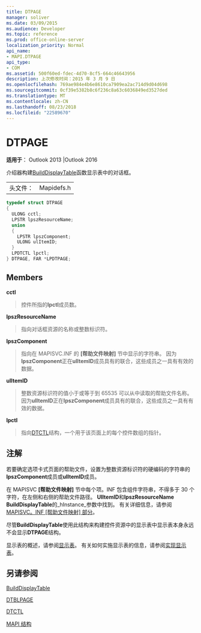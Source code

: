 ```yaml
---
title: DTPAGE
manager: soliver
ms.date: 03/09/2015
ms.audience: Developer
ms.topic: reference
ms.prod: office-online-server
localization_priority: Normal
api_name:
- MAPI.DTPAGE
api_type:
- COM
ms.assetid: 500f60ed-fdec-4d70-8cf5-664c46643956
description: 上次修改时间：2015 年 3 月 9 日
ms.openlocfilehash: 769ae984e4b6e8610ca7909ea2ac714d9d04d698
ms.sourcegitcommit: 0cf39e5382b8c6f236c8a63c6036849ed3527ded
ms.translationtype: MT
ms.contentlocale: zh-CN
ms.lasthandoff: 08/23/2018
ms.locfileid: "22589670"
---
```

# <a name="dtpage"></a>DTPAGE

  
  
**适用于**： Outlook 2013 |Outlook 2016 
  
介绍器构建[BuildDisplayTable](builddisplaytable.md)函数显示表中的对话框。 
  
|||
|:-----|:-----|
|头文件：  <br/> |Mapidefs.h  <br/> |
   
```cpp
typedef struct DTPAGE
{
  ULONG cctl;
  LPSTR lpszResourceName;
  union
  {
    LPSTR lpszComponent;
    ULONG ulItemID;
  }
  LPDTCTL lpctl;
} DTPAGE, FAR *LPDTPAGE;

```

## <a name="members"></a>Members

 **cctl**
  
> 控件所指的**lpctl**成员数。 
    
 **lpszResourceName**
  
> 指向对话框资源的名称或整数标识符。 
    
 **lpszComponent**
  
> 指向在 MAPISVC.INF 的 **[帮助文件映射]** 节中显示的字符串。 因为**lpszComponent**正在**ulItemID**成员具有的联合，这些成员之一具有有效的数据。 
    
 **ulItemID**
  
> 整数资源标识符的值小于或等于到 65535 可以从中读取的帮助文件名称。 因为**ulItemID**正在**lpszComponent**成员具有的联合，这些成员之一具有有效的数据。 
    
 **lpctl**
  
> 指向[DTCTL](dtctl.md)结构，一个用于该页面上的每个控件数组的指针。 
    
## <a name="remarks"></a>注解

若要确定选项卡式页面的帮助文件，设置为整数资源标识符的硬编码的字符串的**lpszComponent**成员或**ulItemID**成员。 
  
在 MAPISVC **[帮助文件映射]** 节中每个项。INF 包含组件字符串，不得多于 30 个字符，在左侧和右侧的帮助文件路径。 **UlItemID**和**lpszResourceName** **BuildDisplayTable**的_hInstance_参数中找到。 有关详细信息，请参阅[MAPISVC。INF [帮助文件映射] 部分](mapisvc-inf-help-file-mappings-section.md)。
  
尽管**BuildDisplayTable**使用此结构来构建控件资源中的显示表中显示表本身永远不会显示**DTPAGE**结构。 
  
显示表的概述，请参阅[显示表](display-tables.md)。 有关如何实施显示表的信息，请参阅[实现显示表](display-table-implementation.md)。
  
## <a name="see-also"></a>另请参阅



[BuildDisplayTable](builddisplaytable.md)
  
[DTBLPAGE](dtblpage.md)
  
[DTCTL](dtctl.md)


[MAPI 结构](mapi-structures.md)

